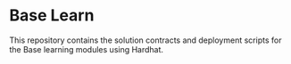 # Base Learn

This repository contains the solution contracts and deployment scripts for the Base learning modules using Hardhat.
